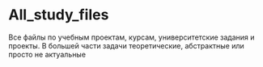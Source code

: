 # All_study_files
Все файлы по учебным проектам, курсам, университетские задания и проекты. В большей части задачи теоретические, абстрактные или просто не актуальные
